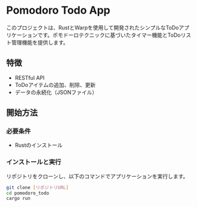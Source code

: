 # Pomodoro Todo App

このプロジェクトは、RustとWarpを使用して開発されたシンプルなToDoアプリケーションです。ポモドーロテクニックに基づいたタイマー機能とToDoリスト管理機能を提供します。

## 特徴

- RESTful API
- ToDoアイテムの追加、削除、更新
- データの永続化（JSONファイル）

## 開始方法

### 必要条件

- Rustのインストール

### インストールと実行

リポジトリをクローンし、以下のコマンドでアプリケーションを実行します。

```bash
git clone [リポジトリURL]
cd pomodoro_todo
cargo run
